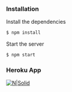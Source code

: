### Installation

Install the dependencies

```sh
$ npm install
```

Start the server

```sh
$ npm start
```

### Heroku App

[![N|Solid](https://upload.wikimedia.org/wikipedia/commons/9/9a/Logo-Tokopedia.png)](http://guizot.herokuapp.com/)
